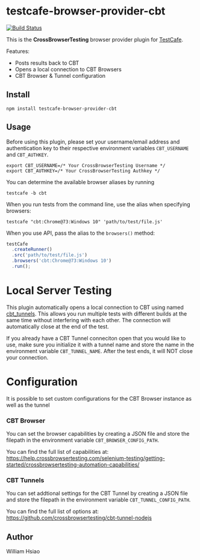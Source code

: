 # testcafe-browser-provider-cbt

[![Build Status](https://travis-ci.org/william-hsiao/testcafe-browser-provider-cbt.svg)](https://travis-ci.org/william-hsiao/testcafe-browser-provider-cbt)

This is the **CrossBrowserTesting** browser provider plugin for [TestCafe](http://devexpress.github.io/testcafe).

Features:

- Posts results back to CBT
- Opens a local connection to CBT Browsers
- CBT Browser & Tunnel configuration

## Install

```
npm install testcafe-browser-provider-cbt
```

## Usage

Before using this plugin, please set your username/email address and authentication key to their respective environment variables `CBT_USERNAME` and `CBT_AUTHKEY`.

```
export CBT_USERNAME=/* Your CrossBrowserTesting Username */
export CBT_AUTHKEY=/* Your CrossBrowserTesting Authkey */
```

You can determine the available browser aliases by running

```
testcafe -b cbt
```

When you run tests from the command line, use the alias when specifying browsers:

```
testcafe "cbt:Chrome@73:Windows 10" 'path/to/test/file.js'
```

When you use API, pass the alias to the `browsers()` method:

```js
testCafe
  .createRunner()
  .src('path/to/test/file.js')
  .browsers('cbt:Chrome@73:Windows 10')
  .run();
```

# Local Server Testing

This plugin automatically opens a local connection to CBT using named [cbt_tunnels](). This allows you run multiple tests with different builds at the same time without interfering with each other. The connection will automatically close at the end of the test.

If you already have a CBT Tunnel conneciton open that you would like to use, make sure you initialize it with a tunnel name and store the name in the environment variable `CBT_TUNNEL_NAME`. After the test ends, it will NOT close your connection.

# Configuration

It is possible to set custom configurations for the CBT Browser instance as well as the tunnel

### CBT Browser

You can set the browser capabilities by creating a JSON file and store the filepath in the environment variable `CBT_BROWSER_CONFIG_PATH`.

You can find the full list of capabilities at: https://help.crossbrowsertesting.com/selenium-testing/getting-started/crossbrowsertesting-automation-capabilities/

### CBT Tunnels

You can set addtional settings for the CBT Tunnel by creating a JSON file and store the filepath in the environment variable `CBT_TUNNEL_CONFIG_PATH`.

You can find the full list of options at: https://github.com/crossbrowsertesting/cbt-tunnel-nodejs

## Author

William Hsiao
